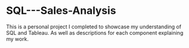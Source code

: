 # SQL---Sales-Analysis
This is a personal project I completed to showcase my understanding of SQL and Tableau. As well as descriptions for each component explaining my work.
